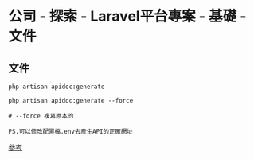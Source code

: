 # 公司 - 探索 - Laravel平台專案 - 基礎 - 文件

## 文件
```
php artisan apidoc:generate

php artisan apidoc:generate --force

# --force 複寫原本的
```
`PS.可以修改配置檔.env去產生API的正確網址`

[參考](https://www.vnewin.com/day29-laravel-automatically-generates-api-files/)
